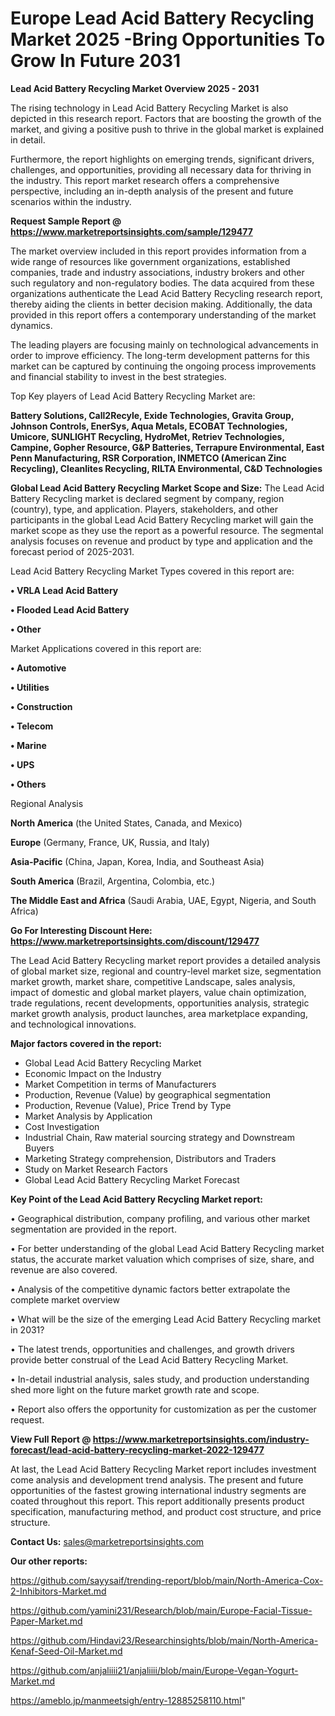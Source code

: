 # Europe Lead Acid Battery Recycling Market 2025 -Bring Opportunities To Grow In Future 2031

<Strong> Lead Acid Battery Recycling Market Overview 2025 - 2031</strong>

The rising technology in Lead Acid Battery Recycling Market is also depicted in this research report. Factors that are boosting the growth of the market, and giving a positive push to thrive in the global market is explained in detail.

Furthermore, the report highlights on emerging trends, significant drivers, challenges, and opportunities, providing all necessary data for thriving in the industry. This report market research offers a comprehensive perspective, including an in-depth analysis of the present and future scenarios within the industry.

<strong>Request Sample Report @ <a href=https://www.marketreportsinsights.com/sample/129477>https://www.marketreportsinsights.com/sample/129477</a></strong>

The market overview included in this report provides information from a wide range of resources like government organizations, established companies, trade and industry associations, industry brokers and other such regulatory and non-regulatory bodies. The data acquired from these organizations authenticate the Lead Acid Battery Recycling research report, thereby aiding the clients in better decision making. Additionally, the data provided in this report offers a contemporary understanding of the market dynamics.

The leading players are focusing mainly on technological advancements in order to improve efficiency. The long-term development patterns for this market can be captured by continuing the ongoing process improvements and financial stability to invest in the best strategies.

Top Key players of Lead Acid Battery Recycling Market are:

<strong>Battery Solutions, Call2Recyle, Exide Technologies, Gravita Group, Johnson Controls, EnerSys, Aqua Metals, ECOBAT Technologies, Umicore, SUNLIGHT Recycling, HydroMet, Retriev Technologies, Campine, Gopher Resource, G&P Batteries, Terrapure Environmental, East Penn Manufacturing, RSR Corporation, INMETCO (American Zinc Recycling), Cleanlites Recycling, RILTA Environmental, C&D Technologies</strong>

<strong><b>Global Lead Acid Battery Recycling Market Scope and Size:</b></strong>
The Lead Acid Battery Recycling market is declared segment by company, region (country), type, and application. Players, stakeholders, and other participants in the global Lead Acid Battery Recycling market will gain the market scope as they use the report as a powerful resource. The segmental analysis focuses on revenue and product by type and application and the forecast period of 2025-2031.

Lead Acid Battery Recycling Market Types covered in this report are:

<strong>• VRLA Lead Acid Battery

• Flooded Lead Acid Battery

• Other</strong>

Market Applications covered in this report are:

<strong>• Automotive

• Utilities

• Construction

• Telecom

• Marine

• UPS

• Others</strong> 

Regional Analysis

<strong>North America</strong> (the United States, Canada, and Mexico)

<strong>Europe</strong> (Germany, France, UK, Russia, and Italy)

<strong>Asia-Pacific</strong> (China, Japan, Korea, India, and Southeast Asia)

<strong>South America</strong> (Brazil, Argentina, Colombia, etc.)

<strong>The Middle East and Africa</strong> (Saudi Arabia, UAE, Egypt, Nigeria, and South Africa)

<strong>Go For Interesting Discount Here: <a href=https://www.marketreportsinsights.com/discount/129477>https://www.marketreportsinsights.com/discount/129477</a></strong>

The Lead Acid Battery Recycling market report provides a detailed analysis of global market size, regional and country-level market size, segmentation market growth, market share, competitive Landscape, sales analysis, impact of domestic and global market players, value chain optimization, trade regulations, recent developments, opportunities analysis, strategic market growth analysis, product launches, area marketplace expanding, and technological innovations.

<strong><b>Major factors covered in the report:</b></strong>
<ul>
  <li>Global Lead Acid Battery Recycling Market </li>
  <li>Economic Impact on the Industry</li>
  <li>Market Competition in terms of Manufacturers</li>
  <li>Production, Revenue (Value) by geographical segmentation</li>
  <li>Production, Revenue (Value), Price Trend by Type</li>
  <li>Market Analysis by Application</li>
  <li>Cost Investigation</li>
  <li>Industrial Chain, Raw material sourcing strategy and Downstream Buyers</li>
  <li>Marketing Strategy comprehension, Distributors and Traders</li>
  <li>Study on Market Research Factors</li>
  <li>Global Lead Acid Battery Recycling Market Forecast</li>
</ul>

<strong><b>Key Point of the Lead Acid Battery Recycling Market report:</b></strong>

• Geographical distribution, company profiling, and various other market segmentation are provided in the report.

• For better understanding of the global Lead Acid Battery Recycling market status, the accurate market valuation which comprises of size, share, and revenue are also covered.

• Analysis of the competitive dynamic factors better extrapolate the complete market overview

• What will be the size of the emerging Lead Acid Battery Recycling market in 2031?

• The latest trends, opportunities and challenges, and growth drivers provide better construal of the Lead Acid Battery Recycling Market.

• In-detail industrial analysis, sales study, and production understanding shed more light on the future market growth rate and scope.

• Report also offers the opportunity for customization as per the customer request.

<strong><b>View Full Report @ <a href=https://www.marketreportsinsights.com/industry-forecast/lead-acid-battery-recycling-market-2022-129477>https://www.marketreportsinsights.com/industry-forecast/lead-acid-battery-recycling-market-2022-129477</a></b></strong>


At last, the Lead Acid Battery Recycling Market report includes investment come analysis and development trend analysis. The present and future opportunities of the fastest growing international industry segments are coated throughout this report. This report additionally presents product specification, manufacturing method, and product cost structure, and price structure.

<strong>Contact Us:</strong>
sales@marketreportsinsights.com

<strong>Our other reports:</strong>

<a href=https://github.com/sayysaif/trending-report/blob/main/North-America-Cox-2-Inhibitors-Market.md>https://github.com/sayysaif/trending-report/blob/main/North-America-Cox-2-Inhibitors-Market.md</a>

<a href=https://github.com/yamini231/Research/blob/main/Europe-Facial-Tissue-Paper-Market.md>https://github.com/yamini231/Research/blob/main/Europe-Facial-Tissue-Paper-Market.md</a>

<a href=https://github.com/Hindavi23/Researchinsights/blob/main/North-America-Kenaf-Seed-Oil-Market.md>https://github.com/Hindavi23/Researchinsights/blob/main/North-America-Kenaf-Seed-Oil-Market.md</a>

<a href=https://github.com/anjaliiii21/anjaliiii/blob/main/Europe-Vegan-Yogurt-Market.md>https://github.com/anjaliiii21/anjaliiii/blob/main/Europe-Vegan-Yogurt-Market.md</a>

<a href=https://ameblo.jp/manmeetsigh/entry-12885258110.html>https://ameblo.jp/manmeetsigh/entry-12885258110.html</a>"
